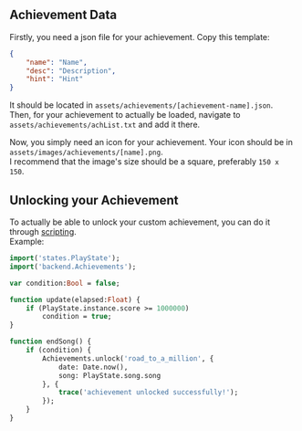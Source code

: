## Achievement Data
Firstly, you need a json file for your achievement. Copy this template:
```json
{
    "name": "Name",
    "desc": "Description",
    "hint": "Hint"
}
```

It should be located in `assets/achievements/[achievement-name].json`. <br>
Then, for your achievement to actually be loaded, navigate to `assets/achievements/achList.txt` and add it there.

Now, you simply need an icon for your achievement. Your icon should be in `assets/images/achievements/[name].png`. <br>
I recommend that the image's size should be a square, preferably `150 x 150`.

## Unlocking your Achievement
To actually be able to unlock your custom achievement, you can do it through [scripting](https://github.com/Joalor64GH/Rhythmo-SC/wiki/Scripting). <br>
Example:
```hx
import('states.PlayState');
import('backend.Achievements');

var condition:Bool = false;

function update(elapsed:Float) {
    if (PlayState.instance.score >= 1000000)
        condition = true;
}

function endSong() {
    if (condition) {
        Achievements.unlock('road_to_a_million', {
            date: Date.now(),
            song: PlayState.song.song
        }, {
            trace('achievement unlocked successfully!');
        });
    }
}
```